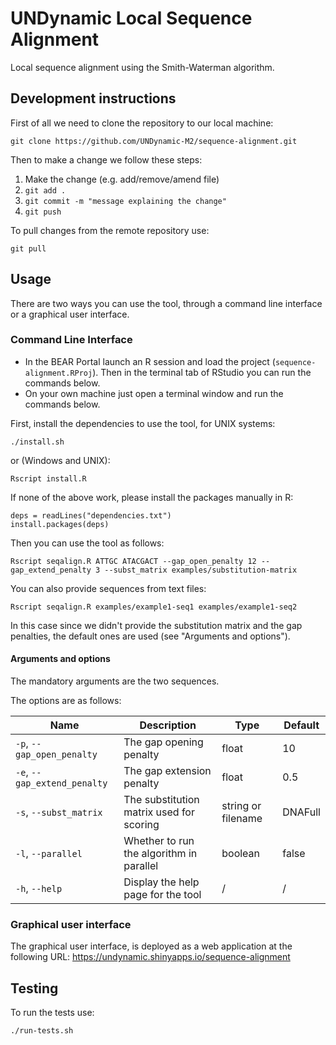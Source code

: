 # UNDynamic Local Sequence Alignment

Local sequence alignment using the Smith-Waterman algorithm.

## Development instructions

First of all we need to clone the repository to our local machine:

```
git clone https://github.com/UNDynamic-M2/sequence-alignment.git
```

Then to make a change we follow these steps:

1. Make the change (e.g. add/remove/amend file)
2. `git add .`
3. `git commit -m "message explaining the change"`
4. `git push`

To pull changes from the remote repository use:

```
git pull
```

## Usage

There are two ways you can use the tool, through a command line interface or a graphical user interface.

### Command Line Interface

- In the BEAR Portal launch an R session and load the project (`sequence-alignment.RProj`). Then in the terminal tab of RStudio you can run the commands below.
- On your own machine just open a terminal window and run the commands below.

First, install the dependencies to use the tool, for UNIX systems:

```
./install.sh
```

or (Windows and UNIX):

```
Rscript install.R
```

If none of the above work, please install the packages manually in R:

```
deps = readLines("dependencies.txt")
install.packages(deps) 
```

Then you can use the tool as follows:

```
Rscript seqalign.R ATTGC ATACGACT --gap_open_penalty 12 --gap_extend_penalty 3 --subst_matrix examples/substitution-matrix
```

You can also provide sequences from text files:

```
Rscript seqalign.R examples/example1-seq1 examples/example1-seq2
```

In this case since we didn't provide the substitution matrix and the gap penalties, the default ones are used (see "Arguments and options").

#### Arguments and options

The mandatory arguments are the two sequences.

The options are as follows:

| Name                         | Description                              | Type               | Default |
|------------------------------|------------------------------------------|--------------------|---------|
| `-p`, `--gap_open_penalty`   | The gap opening penalty                  | float              | 10      |
| `-e`, `--gap_extend_penalty` | The gap extension penalty                | float              | 0.5     |
| `-s`, `--subst_matrix`       | The substitution matrix used for scoring | string or filename | DNAFull |
| `-l`, `--parallel`           | Whether to run the algorithm in parallel | boolean            | false   |
| `-h`, `--help`               | Display the help page for the tool       | /                  | /       |

### Graphical user interface

The graphical user interface, is deployed as a web application at the following URL: https://undynamic.shinyapps.io/sequence-alignment

## Testing

To run the tests use:

```
./run-tests.sh
```
